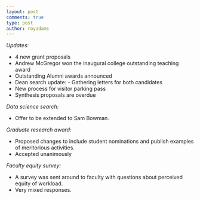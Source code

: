 ```yaml
---
layout: post
comments: true
type: post
author: royadams
---
```


*Updates:*

- 4 new grant proposals
- Andrew McGregor won the inaugural college outstanding teaching award
- Outstanding Alumni awards announced
- Dean search update:
      - Gathering letters for both candidates
- New process for visitor parking pass
- Synthesis proposals are overdue

<!--break-->

*Data science search:*

- Offer to be extended to Sam Bowman.

*Graduate research award:*

- Proposed changes to include student nominations and publish examples of meritorious activities.
- Accepted unanimously

*Faculty equity survey:*

- A survey was sent around to faculty with questions about perceived equity of workload.
- Very mixed responses.
